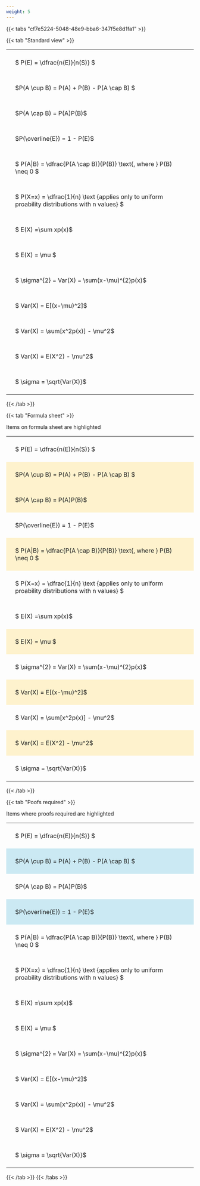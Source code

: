 ```yaml
---
weight: 5
---
```


{{< tabs "cf7e5224-5048-48e9-bba6-347f5e8d1fa1" >}}

{{< tab "Standard view" >}}

<style type="text/css">
#T_3bbc4 th.col_heading {
  text-align: left;
  font-size: 1em;
}
#T_3bbc4 td {
  text-align: left;
  font-size: 1em;
  padding: 1.5em;
}
</style>
<table id="T_3bbc4">
  <thead>
  </thead>
  <tbody>
    <tr>
      <td id="T_3bbc4_row0_col0" class="data row0 col0" >$ P(E) = \dfrac{n(E)}{n(S)} $</td>
    </tr>
    <tr>
      <td id="T_3bbc4_row1_col0" class="data row1 col0" >$P(A \cup B) = P(A) + P(B) - P(A \cap B) $</td>
    </tr>
    <tr>
      <td id="T_3bbc4_row2_col0" class="data row2 col0" >$P(A \cap B)  = P(A)P(B)$</td>
    </tr>
    <tr>
      <td id="T_3bbc4_row3_col0" class="data row3 col0" >$P(\overline{E}) = 1 - P(E)$</td>
    </tr>
    <tr>
      <td id="T_3bbc4_row4_col0" class="data row4 col0" >$ P(A|B) = \dfrac{P(A \cap B)}{P(B)} \text{, where } P(B) \neq 0 $</td>
    </tr>
    <tr>
      <td id="T_3bbc4_row5_col0" class="data row5 col0" >$ P(X=x) =  \dfrac{1}{n} 
\text {applies only to uniform proability distributions with n values} $</td>
    </tr>
    <tr>
      <td id="T_3bbc4_row6_col0" class="data row6 col0" >$ E(X) =\sum xp(x)$</td>
    </tr>
    <tr>
      <td id="T_3bbc4_row7_col0" class="data row7 col0" >$ E(X) = \mu $</td>
    </tr>
    <tr>
      <td id="T_3bbc4_row8_col0" class="data row8 col0" >$ \sigma^{2} = Var(X) = \sum(x-\mu)^{2}p(x)$</td>
    </tr>
    <tr>
      <td id="T_3bbc4_row9_col0" class="data row9 col0" >$ Var(X) = E[(x-\mu)^2]$</td>
    </tr>
    <tr>
      <td id="T_3bbc4_row10_col0" class="data row10 col0" >$ Var(X) = \sum[x^2p(x)] - \mu^2$</td>
    </tr>
    <tr>
      <td id="T_3bbc4_row11_col0" class="data row11 col0" >$ Var(X) = E(X^2) - \mu^2$</td>
    </tr>
    <tr>
      <td id="T_3bbc4_row12_col0" class="data row12 col0" >$ \sigma = \sqrt{Var(X)}$</td>
    </tr>
  </tbody>
</table>
{{< /tab >}}

{{< tab "Formula sheet" >}}

Items on formula sheet are highlighted 
<br>
<style type="text/css">
#T_0a6cb th.col_heading {
  text-align: left;
  font-size: 1em;
}
#T_0a6cb td {
  text-align: left;
  font-size: 1em;
  padding: 1.5em;
}
#T_0a6cb_row0_col0, #T_0a6cb_row3_col0, #T_0a6cb_row5_col0, #T_0a6cb_row6_col0, #T_0a6cb_row8_col0, #T_0a6cb_row10_col0, #T_0a6cb_row12_col0 {
  background-color: rgba(0,0,0,0);
}
#T_0a6cb_row1_col0, #T_0a6cb_row2_col0, #T_0a6cb_row4_col0, #T_0a6cb_row7_col0, #T_0a6cb_row9_col0, #T_0a6cb_row11_col0 {
  background-color: rgba(255,194,10, 0.2);
}
</style>
<table id="T_0a6cb">
  <thead>
  </thead>
  <tbody>
    <tr>
      <td id="T_0a6cb_row0_col0" class="data row0 col0" >$ P(E) = \dfrac{n(E)}{n(S)} $</td>
    </tr>
    <tr>
      <td id="T_0a6cb_row1_col0" class="data row1 col0" >$P(A \cup B) = P(A) + P(B) - P(A \cap B) $</td>
    </tr>
    <tr>
      <td id="T_0a6cb_row2_col0" class="data row2 col0" >$P(A \cap B)  = P(A)P(B)$</td>
    </tr>
    <tr>
      <td id="T_0a6cb_row3_col0" class="data row3 col0" >$P(\overline{E}) = 1 - P(E)$</td>
    </tr>
    <tr>
      <td id="T_0a6cb_row4_col0" class="data row4 col0" >$ P(A|B) = \dfrac{P(A \cap B)}{P(B)} \text{, where } P(B) \neq 0 $</td>
    </tr>
    <tr>
      <td id="T_0a6cb_row5_col0" class="data row5 col0" >$ P(X=x) =  \dfrac{1}{n} 
\text {applies only to uniform proability distributions with n values} $</td>
    </tr>
    <tr>
      <td id="T_0a6cb_row6_col0" class="data row6 col0" >$ E(X) =\sum xp(x)$</td>
    </tr>
    <tr>
      <td id="T_0a6cb_row7_col0" class="data row7 col0" >$ E(X) = \mu $</td>
    </tr>
    <tr>
      <td id="T_0a6cb_row8_col0" class="data row8 col0" >$ \sigma^{2} = Var(X) = \sum(x-\mu)^{2}p(x)$</td>
    </tr>
    <tr>
      <td id="T_0a6cb_row9_col0" class="data row9 col0" >$ Var(X) = E[(x-\mu)^2]$</td>
    </tr>
    <tr>
      <td id="T_0a6cb_row10_col0" class="data row10 col0" >$ Var(X) = \sum[x^2p(x)] - \mu^2$</td>
    </tr>
    <tr>
      <td id="T_0a6cb_row11_col0" class="data row11 col0" >$ Var(X) = E(X^2) - \mu^2$</td>
    </tr>
    <tr>
      <td id="T_0a6cb_row12_col0" class="data row12 col0" >$ \sigma = \sqrt{Var(X)}$</td>
    </tr>
  </tbody>
</table>
{{< /tab >}}

{{< tab "Poofs required" >}}

Items where proofs required are highlighted 
<br>
<style type="text/css">
#T_2e0c5 th.col_heading {
  text-align: left;
  font-size: 1em;
}
#T_2e0c5 td {
  text-align: left;
  font-size: 1em;
  padding: 1.5em;
}
#T_2e0c5_row0_col0, #T_2e0c5_row2_col0, #T_2e0c5_row4_col0, #T_2e0c5_row5_col0, #T_2e0c5_row6_col0, #T_2e0c5_row7_col0, #T_2e0c5_row8_col0, #T_2e0c5_row9_col0, #T_2e0c5_row10_col0, #T_2e0c5_row11_col0, #T_2e0c5_row12_col0 {
  background-color: rgba(0,0,0,0);
}
#T_2e0c5_row1_col0, #T_2e0c5_row3_col0 {
  background-color: rgba(0,150,200, 0.2);
}
</style>
<table id="T_2e0c5">
  <thead>
  </thead>
  <tbody>
    <tr>
      <td id="T_2e0c5_row0_col0" class="data row0 col0" >$ P(E) = \dfrac{n(E)}{n(S)} $</td>
    </tr>
    <tr>
      <td id="T_2e0c5_row1_col0" class="data row1 col0" >$P(A \cup B) = P(A) + P(B) - P(A \cap B) $</td>
    </tr>
    <tr>
      <td id="T_2e0c5_row2_col0" class="data row2 col0" >$P(A \cap B)  = P(A)P(B)$</td>
    </tr>
    <tr>
      <td id="T_2e0c5_row3_col0" class="data row3 col0" >$P(\overline{E}) = 1 - P(E)$</td>
    </tr>
    <tr>
      <td id="T_2e0c5_row4_col0" class="data row4 col0" >$ P(A|B) = \dfrac{P(A \cap B)}{P(B)} \text{, where } P(B) \neq 0 $</td>
    </tr>
    <tr>
      <td id="T_2e0c5_row5_col0" class="data row5 col0" >$ P(X=x) =  \dfrac{1}{n} 
\text {applies only to uniform proability distributions with n values} $</td>
    </tr>
    <tr>
      <td id="T_2e0c5_row6_col0" class="data row6 col0" >$ E(X) =\sum xp(x)$</td>
    </tr>
    <tr>
      <td id="T_2e0c5_row7_col0" class="data row7 col0" >$ E(X) = \mu $</td>
    </tr>
    <tr>
      <td id="T_2e0c5_row8_col0" class="data row8 col0" >$ \sigma^{2} = Var(X) = \sum(x-\mu)^{2}p(x)$</td>
    </tr>
    <tr>
      <td id="T_2e0c5_row9_col0" class="data row9 col0" >$ Var(X) = E[(x-\mu)^2]$</td>
    </tr>
    <tr>
      <td id="T_2e0c5_row10_col0" class="data row10 col0" >$ Var(X) = \sum[x^2p(x)] - \mu^2$</td>
    </tr>
    <tr>
      <td id="T_2e0c5_row11_col0" class="data row11 col0" >$ Var(X) = E(X^2) - \mu^2$</td>
    </tr>
    <tr>
      <td id="T_2e0c5_row12_col0" class="data row12 col0" >$ \sigma = \sqrt{Var(X)}$</td>
    </tr>
  </tbody>
</table>
{{< /tab >}}
{{< /tabs >}}